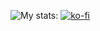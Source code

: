 ![My stats:](https://github-readme-stats.vercel.app/api?username=faasquit123&show_icons=true&theme=radical)
[![ko-fi](https://ko-fi.com/img/githubbutton_sm.svg)](https://ko-fi.com/M4M1SD3AJ)
